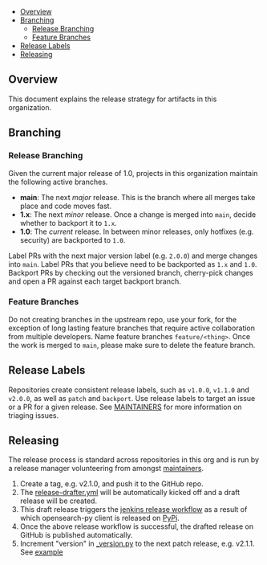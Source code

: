 - [Overview](#overview)
- [Branching](#branching)
  - [Release Branching](#release-branching)
  - [Feature Branches](#feature-branches)
- [Release Labels](#release-labels)
- [Releasing](#releasing)

## Overview

This document explains the release strategy for artifacts in this organization.

## Branching

### Release Branching

Given the current major release of 1.0, projects in this organization maintain the following active branches.

* **main**: The next _major_ release. This is the branch where all merges take place and code moves fast.
* **1.x**: The next _minor_ release. Once a change is merged into `main`, decide whether to backport it to `1.x`.
* **1.0**: The _current_ release. In between minor releases, only hotfixes (e.g. security) are backported to `1.0`.

Label PRs with the next major version label (e.g. `2.0.0`) and merge changes into `main`. Label PRs that you believe need to be backported as `1.x` and `1.0`. Backport PRs by checking out the versioned branch, cherry-pick changes and open a PR against each target backport branch.

### Feature Branches

Do not creating branches in the upstream repo, use your fork, for the exception of long lasting feature branches that require active collaboration from multiple developers. Name feature branches `feature/<thing>`. Once the work is merged to `main`, please make sure to delete the feature branch.

## Release Labels

Repositories create consistent release labels, such as `v1.0.0`, `v1.1.0` and `v2.0.0`, as well as `patch` and `backport`. Use release labels to target an issue or a PR for a given release. See [MAINTAINERS](MAINTAINERS.md#triage-open-issues) for more information on triaging issues.

## Releasing

The release process is standard across repositories in this org and is run by a release manager volunteering from amongst [maintainers](MAINTAINERS.md).

1. Create a tag, e.g. v2.1.0, and push it to the GitHub repo.
1. The [release-drafter.yml](.github/workflows/release-drafter.yml) will be automatically kicked off and a draft release will be created.
1. This draft release triggers the [jenkins release workflow](https://build.ci.opensearch.org/job/opensearch-py-release/) as a result of which opensearch-py client is released on [PyPi](https://pypi.org/project/opensearch-py/).
1. Once the above release workflow is successful, the drafted release on GitHub is published automatically.
1. Increment "version" in [_version.py](./opensearchpy/_version.py) to the next patch release, e.g. v2.1.1. See [example](https://github.com/opensearch-project/opensearch-py/pull/167)